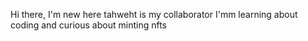 Hi there, I'm new here
tahweht is my collaborator
I'mm learning about coding
and curious about minting nfts
